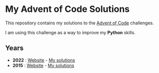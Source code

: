 # My Advent of Code Solutions

This repository contains my solutions to the [Advent of Code](https://adventofcode.com/) challenges.

I am using this challenge as a way to improve my **Python** skills.

## Years
* **2022** : [Website](https://adventofcode.com/2022) - [My solutions](https://github.com/ogzvatansever/advent-of-code/tree/main/2022)
* **2015** : [Website](https://adventofcode.com/2015) - [My solutions](https://github.com/ogzvatansever/advent-of-code/tree/main/2015)
